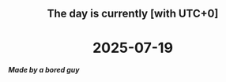 <h2 align=center>The day is currently [with UTC+0]</h2>
<h1 align=center><!--TIME BEGIN-->2025-07-19<!--TIME END--></h1>
<h5>Made by a bored guy</h5>
